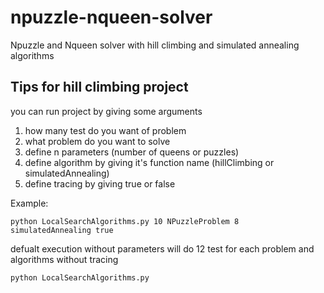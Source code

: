 # npuzzle-nqueen-solver
Npuzzle and Nqueen solver with hill climbing and simulated annealing algorithms

<h2>Tips for hill climbing project</h2>

<p>you can run project by giving some arguments</p>

<ol>
  <li>how many test do you want of problem</li>
  <li>what problem do you want to solve</li>
  <li>define n parameters (number of queens or puzzles)</li>
  <li>define algorithm by giving it's function name (hillClimbing or simulatedAnnealing)</li>
  <li>define tracing by giving true or false</li>
</ol>

<p>Example:</p>

<code>python LocalSearchAlgorithms.py 10 NPuzzleProblem 8 simulatedAnnealing true</code>

<p>defualt execution without parameters will do 12 test for each problem and algorithms without tracing</p>

<code>python LocalSearchAlgorithms.py</code>
